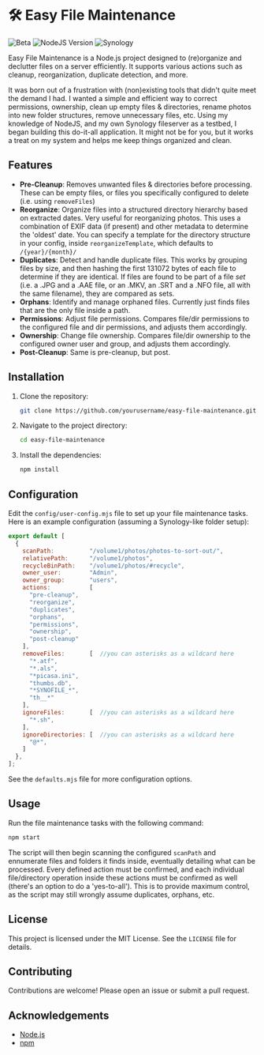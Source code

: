 # 🛠️ Easy File Maintenance
![Beta](https://img.shields.io/badge/status-beta-red)
![NodeJS Version](https://img.shields.io/badge/Node.js->%3D%2015.14.0-6DA55F?logo=node.js&logoColor=98F483&style=plastic)
![Synology](https://img.shields.io/badge/Made%20for-Synology%20DSM-4384F5.svg?labelColor=555&logo=synology&logoColor=white&style=plastic)

Easy File Maintenance is a Node.js project designed to (re)organize and declutter files on a server efficiently. It supports various actions such as cleanup, reorganization, duplicate detection, and more.

It was born out of a frustration with (non)existing tools that didn't quite meet the demand I had. I wanted a simple and efficient way to correct permissions, ownership, clean up empty files & directories, rename photos into new folder structures, remove unnecessary files, etc. Using my knowledge of NodeJS, and my own Synology fileserver as a testbed, I began building this do-it-all application. It might not be for you, but it works a treat on my system and helps me keep things organized and clean.

## Features

- **Pre-Cleanup**: Removes unwanted files & directories before processing.
  These can be empty files, or files you specifically configured to delete (i.e. using `removeFiles`)
- **Reorganize**: Organize files into a structured directory hierarchy based on extracted dates.
  Very useful for reorganizing photos. This uses a combination of EXIF data (if present) and other metadata to determine the 'oldest' date. You can specify a template for the directory structure in your config, inside `reorganizeTemplate`, which defaults to `/{year}/{month}/`
- **Duplicates**: Detect and handle duplicate files. 
  This works by grouping files by size, and then hashing the first 131072 bytes of each file to determine if they are identical. If files are found to be part of a file _set_ (i.e. a .JPG and a .AAE file, or an .MKV, an .SRT and a .NFO file, all with the same filename), they are compared as sets.
- **Orphans**: Identify and manage orphaned files.
  Currently just finds files that are the only file inside a path.
- **Permissions**: Adjust file permissions. 
  Compares file/dir permissions to the configured file and dir permissions, and adjusts them accordingly.
- **Ownership**: Change file ownership. 
  Compares file/dir ownership to the configured owner user and group, and adjusts them accordingly.
- **Post-Cleanup**: Same is pre-cleanup, but post.

## Installation

1. Clone the repository:
    ```sh
    git clone https://github.com/yourusername/easy-file-maintenance.git
    ```
2. Navigate to the project directory:
    ```sh
    cd easy-file-maintenance
    ```
3. Install the dependencies:
    ```sh
    npm install
    ```

## Configuration

Edit the `config/user-config.mjs` file to set up your file maintenance tasks. Here is an example configuration (assuming a Synology-like folder setup):

```javascript
export default [
  {
    scanPath:          "/volume1/photos/photos-to-sort-out/",
    relativePath:      "/volume1/photos",
    recycleBinPath:    "/volume1/photos/#recycle",
    owner_user:        "Admin",
    owner_group:       "users",
    actions:           [
      "pre-cleanup",
      "reorganize",
      "duplicates",
      "orphans",
      "permissions",
      "ownership",
      "post-cleanup"
    ],
    removeFiles:       [  //you can asterisks as a wildcard here
      "*.atf",
      "*.als",
      "*picasa.ini",
      "thumbs.db",
      "*SYNOFILE_*",
      "th__*"
    ],
    ignoreFiles:       [  //you can asterisks as a wildcard here
      "*.sh",
    ],
    ignoreDirectories: [  //you can asterisks as a wildcard here
      "@*",
    ]
  },
];
```
See the `defaults.mjs` file for more configuration options.

## Usage

Run the file maintenance tasks with the following command:

```sh
npm start
```
The script will then begin scanning the configured `scanPath` and ennumerate files and folders it finds inside, eventually detailing what can be processed.
Every defined action must be confirmed, and each individual file/directory operation inside these actions must be confirmed as well (there's an option to do a 'yes-to-all'). This is to provide maximum control, as the script may still wrongly assume duplicates, orphans, etc.

## License

This project is licensed under the MIT License. See the `LICENSE` file for details.

## Contributing

Contributions are welcome! Please open an issue or submit a pull request.

## Acknowledgements

- [Node.js](https://nodejs.org/)
- [npm](https://www.npmjs.com/)
